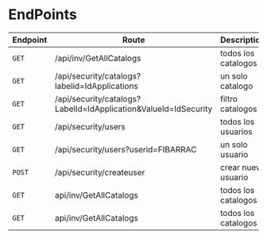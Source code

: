 # EndPoints


Endpoint | Route | Description | Finish
---------|----------|----------|----------
`GET` | /api/inv/GetAllCatalogs | todos los catalogos | Yes
`GET` | /api/security/catalogs?labelid=IdApplications | un solo catalogo | No
`GET` | /api/security/catalogs?LabelId=IdApplication&ValueId=IdSecurity | filtro catalogos | No
`GET` | /api/security/users | todos los usuarios | No
`GET` | /api/security/users?userid=FIBARRAC | un solo usuario | No
`POST` | /api/security/createuser | crear nuevo usuario | No
`GET` | api/inv/GetAllCatalogs | todos los catalogos | Yes
`GET` | api/inv/GetAllCatalogs | todos los catalogos | Yes


